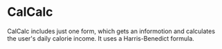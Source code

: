# CalCalc
CalCalc includes just one form, which gets an informotion and calculates the user's daily calorie income. It uses a Harris-Benedict formula.  
